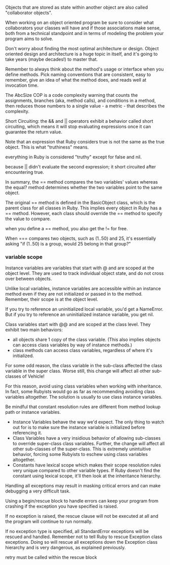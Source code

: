 Objects that are stored as state within another object are also called "collaborator objects".

When working on an object oriented program be sure to consider what collaborators your classes will have and if those associations make sense, both from a technical standpoint and in terms of modeling the problem your program aims to solve.

Don't worry about finding the most optimal architecture or design. Object oriented design and architecture is a huge topic in itself, and it's going to take years (maybe decades!) to master that.

Remember to always think about the method's usage or interface when you define methods. Pick naming conventions that are consistent, easy to remember, give an idea of what the method does, and reads well at invocation time.

The AbcSize COP is a code complexity warning that counts the assignments, branches (aka, method calls), and conditions in a method, then reduces those numbers to a single value - a metric - that describes the complexity.

Short Circuiting: the && and || operators exhibit a behavior called short circuiting, which means it will stop evaluating expressions once it can guarantee the return value.

Note that an expression that Ruby considers true is not the same as the true object. This is what "truthiness" means.

everything in Ruby is considered "truthy" except for false and nil.

because || didn't evaluate the second expression; it short circuited after encountering true.

In summary, the == method compares the two variables' values whereas the equal? method determines whether the two variables point to the same object.

The original == method is defined in the BasicObject class, which is the parent class for all classes in Ruby. This implies every object in Ruby has a == method. However, each class should override the == method to specify the value to compare.

when you define a == method, you also get the != for free.

When === compares two objects, such as (1..50) and 25, it's essentially asking "if (1..50) is a group, would 25 belong in that group?"

### variable scope

Instance variables are variables that start with @ and are scoped at the object level. They are used to track individual object state, and do not cross over between objects.

Unlike local variables, instance variables are accessible within an instance method even if they are not initialized or passed in to the method. Remember, their scope is at the object level.

If you try to reference an uninitialized local variable, you'd get a NameError. But if you try to reference an uninitialized instance variable, you get nil.

Class variables start with @@ and are scoped at the class level. They exhibit two main behaviors:

- all objects share 1 copy of the class variable. (This also implies objects can access class variables by way of instance methods.)
- class methods can access class variables, regardless of where it's initialized.

For some odd reason, the class variable in the sub-class affected the class variable in the super class. Worse still, this change will affect all other sub-classes of Vehicle!

For this reason, avoid using class variables when working with inheritance. In fact, some Rubyists would go as far as recommending avoiding class variables altogether. The solution is usually to use class instance variables.

Be mindful that constant resolution rules are different from method lookup path or instance variables.

- Instance Variables behave the way we'd expect. The only thing to watch out for is to make sure the instance variable is initialized before referencing it.
- Class Variables have a very insidious behavior of allowing sub-classes to override super-class class variables. Further, the change will affect all other sub-classes of the super-class. This is extremely unintuitive behavior, forcing some Rubyists to eschew using class variables altogether.
- Constants have lexical scope which makes their scope resolution rules very unique compared to other variable types. If Ruby doesn't find the constant using lexical scope, it'll then look at the inheritance hierarchy.

Handling all exceptions may result in masking critical errors and can make debugging a very difficult task.

Using a begin/rescue block to handle errors can keep your program from crashing if the exception you have specified is raised.

 If no exception is raised, the rescue clause will not be executed at all and the program will continue to run normally.

 If no exception type is specified, all StandardError exceptions will be rescued and handled. Remember not to tell Ruby to rescue Exception class exceptions. Doing so will rescue all exceptions down the Exception class hierarchy and is very dangerous, as explained previously.

 retry must be called within the rescue block
